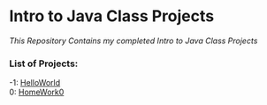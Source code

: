 # Intro to Java Class Projects
*This Repository Contains my completed Intro to Java Class Projects*


### List of Projects:
-1: [HelloWorld](https://github.com/rightbrainpapi/IntroToJavaClassProjects/tree/master/HelloWorld) <br>
  0: [HomeWork0](https://github.com/rightbrainpapi/IntroToJavaClassProjects/tree/master/HomeWork0)